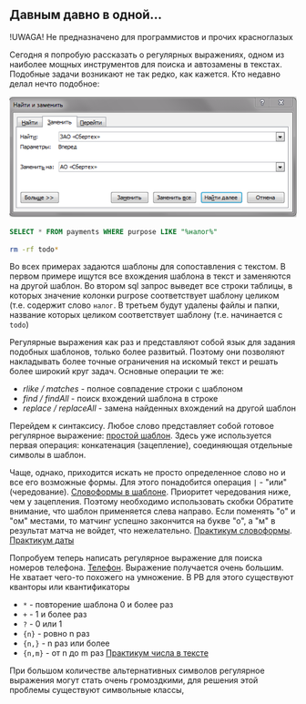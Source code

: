 ## Давным давно в одной...
!UWAGA! Не предназначено для программистов и прочих красноглазых

Сегодня я попробую рассказать о регулярных выражениях, одном из наиболее мощных инструментов для поиска
и автозамены в текстах. Подобные задачи возникают не так редко, как кажется. Кто недавно делал нечто подобное:

![alt text](regex_img/find_and_replace.png "Поиск и замена")

```sql
SELECT * FROM payments WHERE purpose LIKE "%налог%"
```

```bash
rm -rf todo*
```
Во всех примерах задаются шаблоны для сопоставления с текстом. В первом примере ищутся все вхождения шаблона
в текст и заменяются на другой шаблон. Во втором sql запрос выведет все строки таблицы, в которых
значение колонки purpose cоответствует шаблону целиком (т.е. содержит слово `налог`. В третьем
будут удалены файлы и папки, название которых целиком соответствует шаблону (т.е. начинается с `todo`)

Регулярные выражения как раз и представляют собой язык для задания подобных шаблонов, только более развитый.
Поэтому они позволяют накладывать более точные ограничения на искомый текст и решать более широкий круг
задач. Основные операции те же:
- *rlike / matches* - полное совпадение строки с шаблоном
- *find / findAll* - поиск вхождений шаблона в строке
- *replace / replaceAll* - замена найденных вхождений на другой шаблон

Перейдем к синтаксису. Любое слово представляет собой готовое регулярное выражение:
[простой шаблон](https://regex101.com/r/3Kt1rU/1).
Здесь уже используется первая операция: конкатенация (зацепление), соединяющая отдельные символы в шаблон.

Чаще, однако, приходится искать не просто определенное слово но и все его возможные формы.
Для этого понадобится операция `|` - "или" (чередование).
[Словоформы в шаблоне](https://regex101.com/r/b0Cp1r/1).
Приоритет чередования ниже, чем у зацепления. Поэтому необходимо использовать скобки
Обратите внимание, что шаблон применяется
слева направо. Если поменять "о" и "ом" местами, то матчинг успешно закончится на букве "о", а "м"
в результат матча не войдет, что нежелательно.
[Практикум словоформы](https://regex101.com/r/mUDIP8/1).
[Практикум даты](https://regex101.com/r/FlUbvY/1)

Попробуем теперь написать регулярное выражение для поиска номеров телефона.
[Телефон](https://regex101.com/r/Kb1q0T/1). Выражение получается очень большим.
Не хватает чего-то похожего на умножение. В РВ для этого существуют кванторы или квантификаторы
- `*` - повторение шаблона 0 и более раз
- `+` - 1 и более раз
- `?` - 0 или 1
- `{n}` - ровно n раз
- `{n,}` - n раз или более
- `{n,m}` - от n до m раз
[Практикум числа в тексте](https://regex101.com/r/DlJ9G1/1)

При большом количестве альтернативных символов регулярное выражения могут стать очень громоздкими, для
решения этой проблемы существуют символьные классы,

